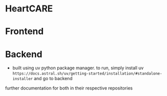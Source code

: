 # HeartCARE

# Frontend

# Backend
- built using uv python package manager. to run, simply install uv `https://docs.astral.sh/uv/getting-started/installation/#standalone-installer` and go to backend

further documentation for both in their respective repositories
